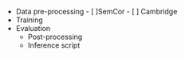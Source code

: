 - Data pre-processing
        - [ ]SemCor
        - [ ] Cambridge
- Training
- Evaluation
    - Post-processing
    - Inference script